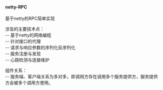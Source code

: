 #### netty-RPC
基于netty的RPC简单实现

涉及的主要技术点：  
-- 基于netty的网络编程  
-- 针对接口的代理  
-- 请求与响应参数的序列化反序列化  
-- 服务注册与发现   
-- 心跳检测与连接维护  

组件关系：  
-- 服务端、客户端关系为多对多，即调用方存在调用多个服务提供方，服务提供方会被多个调用方使用。


    
